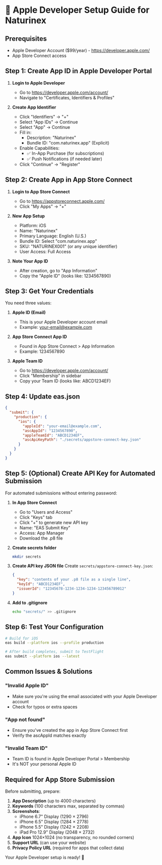 # 🍎 Apple Developer Setup Guide for Naturinex

## Prerequisites
- Apple Developer Account ($99/year) - https://developer.apple.com/
- App Store Connect access

## Step 1: Create App ID in Apple Developer Portal

1. **Login to Apple Developer**
   - Go to https://developer.apple.com/account/
   - Navigate to "Certificates, Identifiers & Profiles"

2. **Create App Identifier**
   - Click "Identifiers" → "+"
   - Select "App IDs" → Continue
   - Select "App" → Continue
   - Fill in:
     - Description: "Naturinex"
     - Bundle ID: "com.naturinex.app" (Explicit)
   - Enable Capabilities:
     - ✅ In-App Purchase (for subscriptions)
     - ✅ Push Notifications (if needed later)
   - Click "Continue" → "Register"

## Step 2: Create App in App Store Connect

1. **Login to App Store Connect**
   - Go to https://appstoreconnect.apple.com/
   - Click "My Apps" → "+"

2. **New App Setup**
   - Platform: iOS
   - Name: "Naturinex"
   - Primary Language: English (U.S.)
   - Bundle ID: Select "com.naturinex.app"
   - SKU: "NATURINEX001" (or any unique identifier)
   - User Access: Full Access

3. **Note Your App ID**
   - After creation, go to "App Information"
   - Copy the "Apple ID" (looks like: 1234567890)

## Step 3: Get Your Credentials

You need three values:

1. **Apple ID (Email)**
   - This is your Apple Developer account email
   - Example: your-email@example.com

2. **App Store Connect App ID**
   - Found in App Store Connect > App Information
   - Example: 1234567890

3. **Apple Team ID**
   - Go to https://developer.apple.com/account/
   - Click "Membership" in sidebar
   - Copy your Team ID (looks like: ABCD1234EF)

## Step 4: Update eas.json

```json
{
  "submit": {
    "production": {
      "ios": {
        "appleId": "your-email@example.com",
        "ascAppId": "1234567890",
        "appleTeamId": "ABCD1234EF",
        "ascApiKeyPath": "./secrets/appstore-connect-key.json"
      }
    }
  }
}
```

## Step 5: (Optional) Create API Key for Automated Submission

For automated submissions without entering password:

1. **In App Store Connect**
   - Go to "Users and Access"
   - Click "Keys" tab
   - Click "+" to generate new API key
   - Name: "EAS Submit Key"
   - Access: App Manager
   - Download the .p8 file

2. **Create secrets folder**
   ```bash
   mkdir secrets
   ```

3. **Create API key JSON file**
   Create `secrets/appstore-connect-key.json`:
   ```json
   {
     "key": "contents of your .p8 file as a single line",
     "keyId": "ABCD1234EF",
     "issuerId": "12345678-1234-1234-1234-123456789012"
   }
   ```

4. **Add to .gitignore**
   ```bash
   echo "secrets/" >> .gitignore
   ```

## Step 6: Test Your Configuration

```bash
# Build for iOS
eas build --platform ios --profile production

# After build completes, submit to TestFlight
eas submit --platform ios --latest
```

## Common Issues & Solutions

### "Invalid Apple ID"
- Make sure you're using the email associated with your Apple Developer account
- Check for typos or extra spaces

### "App not found"
- Ensure you've created the app in App Store Connect first
- Verify the ascAppId matches exactly

### "Invalid Team ID"
- Team ID is found in Apple Developer Portal > Membership
- It's NOT your personal Apple ID

## Required for App Store Submission

Before submitting, prepare:
1. **App Description** (up to 4000 characters)
2. **Keywords** (100 characters max, separated by commas)
3. **Screenshots**:
   - iPhone 6.7" Display (1290 × 2796)
   - iPhone 6.5" Display (1284 × 2778)
   - iPhone 5.5" Display (1242 × 2208)
   - iPad Pro 12.9" Display (2048 × 2732)
4. **App Icon** 1024×1024 (no transparency, no rounded corners)
5. **Support URL** (can use your website)
6. **Privacy Policy URL** (required for apps that collect data)

Your Apple Developer setup is ready! 🎉